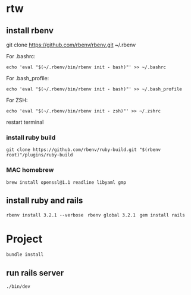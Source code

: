 # rtw

## install rbenv

git clone https://github.com/rbenv/rbenv.git ~/.rbenv

For .bashrc:

`echo 'eval "$(~/.rbenv/bin/rbenv init - bash)"' >> ~/.bashrc`

For .bash_profile:

`echo 'eval "$(~/.rbenv/bin/rbenv init - bash)"' >> ~/.bash_profile `

For ZSH:

`echo 'eval "$(~/.rbenv/bin/rbenv init - zsh)"' >> ~/.zshrc `

restart terminal

### install ruby build

`git clone https://github.com/rbenv/ruby-build.git "$(rbenv root)"/plugins/ruby-build `

### MAC homebrew

`brew install openssl@1.1 readline libyaml gmp `

## install ruby and rails

`rbenv install 3.2.1 --verbose `
`rbenv global 3.2.1 `
`gem install rails `

# Project

`bundle install `

## run rails server

`./bin/dev `
